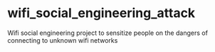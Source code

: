 # wifi_social_engineering_attack
Wifi social engineering project to sensitize people on the dangers of  connecting to unknown wifi networks

